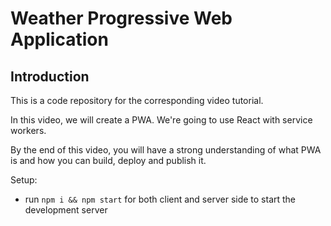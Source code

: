 # Weather Progressive Web Application


## Introduction
This is a code repository for the corresponding video tutorial. 

In this video, we will create a PWA. We're going to use React with service workers.

By the end of this video, you will have a strong understanding of what PWA is and how you can build, deploy and publish it.

Setup:
- run ```npm i && npm start``` for both client and server side to start the development server
